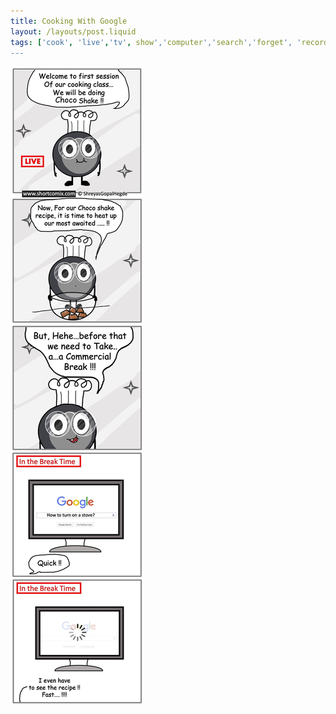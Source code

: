 ```yaml
---
title: Cooking With Google
layout: /layouts/post.liquid
tags: ['cook', 'live','tv', show','computer','search','forget', 'record','ingredient', 'show', 'chocolate', 'milkshake', 'dumb', 'glass','bowl','melt']
---
```


<img class="back comicimg" src="./comic.jpg" style="aspect-ratio:  0.21;" />